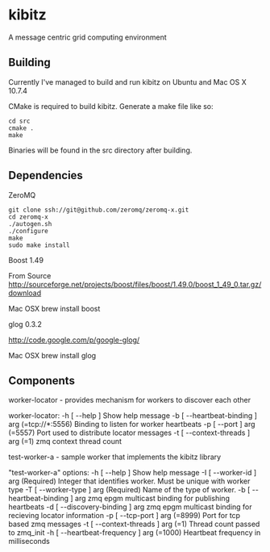 kibitz
======

A message centric grid computing environment

Building
------------

Currently I've managed to build and run kibitz on Ubuntu and Mac OS X 10.7.4

CMake is required to build kibitz. Generate a make file like so:

```
cd src
cmake .
make
```

Binaries will be found in the src directory after building.

Dependencies
------------

ZeroMQ 
```
git clone ssh://git@github.com/zeromq/zeromq-x.git
cd zeromq-x
./autogen.sh
./configure 
make 
sudo make install
```

Boost 1.49

From Source 
http://sourceforge.net/projects/boost/files/boost/1.49.0/boost_1_49_0.tar.gz/download

Mac OSX
brew install boost

glog 0.3.2

http://code.google.com/p/google-glog/

Mac OSX
brew install glog

Components
------------------------

worker-locator - provides mechanism for workers to discover each other

worker-locator:
  -h [ --help ]                         Show help message
  -b [ --heartbeat-binding ] arg (=tcp://*:5556)
                                        Binding to listen for worker heartbeats
  -p [ --port ] arg (=5557)             Port used to distribute locator 
                                        messages
  -t [ --context-threads ] arg (=1)     zmq context thread count


test-worker-a - sample worker that implements the kibitz library

"test-worker-a" options:
  -h [ --help ]                         Show help message
  -I [ --worker-id ] arg                (Required) Integer that identifies 
                                        worker. Must be unique with worker type
  -T [ --worker-type ] arg              (Required) Name of the type of worker.
  -b [ --heartbeat-binding ] arg        zmq epgm multicast binding for 
                                        publishing heartbeats
  -d [ --discovery-binding ] arg        zmq epgm multicast binding for 
                                        recieving locator information
  -p [ --tcp-port ] arg (=8999)         Port for tcp based zmq messages
  -t [ --context-threads ] arg (=1)     Thread count passed to zmq_init
  -h [ --heartbeat-frequency ] arg (=1000)
                                        Heartbeat frequency in milliseconds
